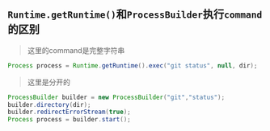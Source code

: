 

## `Runtime.getRuntime()`和`ProcessBuilder`执行`command`的区别

> 这里的command是完整字符串
```java
Process process = Runtime.getRuntime().exec("git status", null, dir);
```
> 这里是分开的
```java
ProcessBuilder builder = new ProcessBuilder("git","status");
builder.directory(dir);
builder.redirectErrorStream(true);
Process process = builder.start();
```


